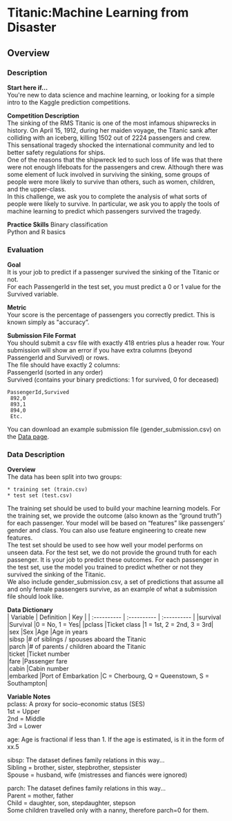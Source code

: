 # Titanic:Machine Learning from Disaster
## Overview

### Description
**Start here if...**  
You're new to data science and machine learning, or looking for a simple intro to the Kaggle prediction competitions.  

**Competition Description**  
The sinking of the RMS Titanic is one of the most infamous shipwrecks in history.  On April 15, 1912, during her maiden voyage, the Titanic sank after colliding with an iceberg, killing 1502 out of 2224 passengers and crew. This sensational tragedy shocked the international community and led to better safety regulations for ships.  
One of the reasons that the shipwreck led to such loss of life was that there were not enough lifeboats for the passengers and crew. Although there was some element of luck involved in surviving the sinking, some groups of people were more likely to survive than others, such as women, children, and the upper-class.  
In this challenge, we ask you to complete the analysis of what sorts of people were likely to survive. In particular, we ask you to apply the tools of machine learning to predict which passengers survived the tragedy.  

**Practice Skills**
Binary classification  
Python and R basics  

### Evaluation
**Goal**  
It is your job to predict if a passenger survived the sinking of the Titanic or not.   
For each PassengerId in the test set, you must predict a 0 or 1 value for the Survived variable.  

**Metric**  
Your score is the percentage of passengers you correctly predict. This is known simply as "accuracy”.  

**Submission File Format**  
You should submit a csv file with exactly 418 entries plus a header row. Your submission will show an error if you have extra columns (beyond PassengerId and Survived) or rows.  
The file should have exactly 2 columns:  
PassengerId (sorted in any order)  
Survived (contains your binary predictions: 1 for survived, 0 for deceased)  

```
PassengerId,Survived
 892,0
 893,1
 894,0
 Etc.
```

You can download an example submission file (gender_submission.csv) on the [Data page](https://www.kaggle.com/c/titanic/data).  

### Data Description  
**Overview**  
The data has been split into two groups:  

```
* training set (train.csv)
* test set (test.csv)
```

The training set should be used to build your machine learning models. For the training set, we provide the outcome (also known as the “ground truth”) for each passenger. Your model will be based on “features” like passengers’ gender and class. You can also use feature engineering to create new features.  
The test set should be used to see how well your model performs on unseen data. For the test set, we do not provide the ground truth for each passenger. It is your job to predict these outcomes. For each passenger in the test set, use the model you trained to predict whether or not they survived the sinking of the Titanic.  
We also include gender_submission.csv, a set of predictions that assume all and only female passengers survive, as an example of what a submission file should look like.  

**Data Dictionary**  
| Variable    | Definition  | Key         |
| :---------- | :---------- | :---------- |
|survival     |Survival     |0 = No, 1 = Yes|
|pclass       |Ticket class |1 = 1st, 2 = 2nd, 3 = 3rd|
|sex          |Sex 
|Age          |Age in years    
|sibsp        |# of siblings / spouses aboard the Titanic  
|parch        |# of parents / children aboard the Titanic  
|ticket       |Ticket number   
|fare         |Passenger fare  
|cabin        |Cabin number    
|embarked     |Port of Embarkation  |C = Cherbourg, Q = Queenstown, S = Southampton|

**Variable Notes**  
pclass: A proxy for socio-economic status (SES)  
1st = Upper  
2nd = Middle  
3rd = Lower  

age: Age is fractional if less than 1. If the age is estimated, is it in the form of xx.5  

sibsp: The dataset defines family relations in this way...  
Sibling = brother, sister, stepbrother, stepsister  
Spouse = husband, wife (mistresses and fiancés were ignored)  

parch: The dataset defines family relations in this way...  
Parent = mother, father  
Child = daughter, son, stepdaughter, stepson  
Some children travelled only with a nanny, therefore parch=0 for them.  
